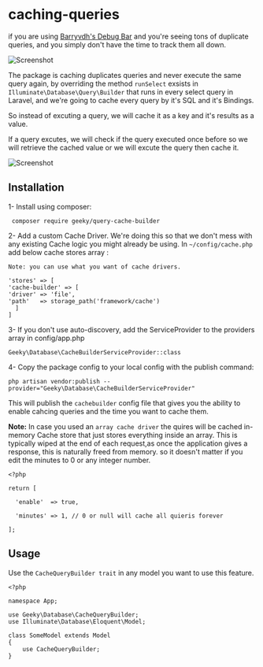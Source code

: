# caching-queries
if you are using [Barryvdh's Debug Bar](https://github.com/barryvdh/laravel-debugbar) and you're seeing tons of duplicate queries, and you simply don't have the time to track them all down.

![Screenshot](https://image.ibb.co/due1hy/before.png)


The package is caching duplicates queries and never execute the same query again, by overriding the method `runSelect` exsists in `Illuminate\Database\Query\Builder` that runs in every select query in Laravel, and we're going to cache every query by it's SQL and it's Bindings.

So instead of excuting a query, we will cache it as a key and it's results as a value.

If a query excutes, we will check if the query executed once before so we will retrieve the cached value or we will excute the query then cache it.

![Screenshot](https://image.ibb.co/dT4ted/after.png)


## Installation
1- Install using composer:
    
     composer require geeky/query-cache-builder


2- Add a custom Cache Driver. We're doing this so that we don't mess with any existing Cache logic you might already be using. In `~/config/cache.php` add below cache stores array :

```
Note: you can use what you want of cache drivers.

'stores' => [
'cache-builder' => [
'driver' => 'file',
'path'   => storage_path('framework/cache')
  ]
]

```

3- If you don't use auto-discovery, add the ServiceProvider to the providers array in config/app.php

    Geeky\Database\CacheBuilderServiceProvider::class
 
4- Copy the package config to your local config with the publish command:
     
    php artisan vendor:publish --provider="Geeky\Database\CacheBuilderServiceProvider"
This will publish the `cachebuilder` config file that gives you the ability to enable cahcing queries and the time you want to cache them.

**Note:** In case you used an `array cache driver` the quires will be cached in-memory Cache store that just stores everything inside an array. This is typically wiped at the end of each request,as once the application gives a response, this is naturally freed from memory. so it doesn't matter if you edit the minutes to 0 or any integer number.

```
<?php

return [

  'enable'  => true,

  'minutes' => 1, // 0 or null will cache all quieris forever

];

```


## Usage

Use the `CacheQueryBuilder trait` in any model you want to use this feature.

```
<?php

namespace App;

use Geeky\Database\CacheQueryBuilder;
use Illuminate\Database\Eloquent\Model;

class SomeModel extends Model
{
    use CacheQueryBuilder;
}
```

